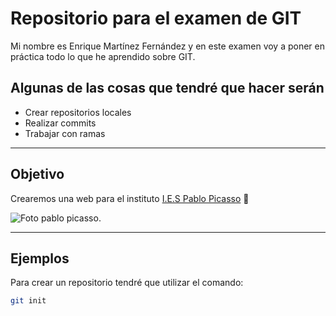 # Repositorio para el examen de GIT

Mi nombre es Enrique Martínez Fernández y en este examen voy a poner en práctica todo lo que he aprendido sobre GIT.

## Algunas de las cosas que tendré que hacer serán
- Crear repositorios locales
- Realizar commits
- Trabajar con ramas

---

## Objetivo
Crearemos una web para el instituto [I.E.S Pablo Picasso](https://ies-pablopicasso.es) :school:

![Foto pablo picasso.](https://fpiespablopicasso.es/wpcontent/uploads/2022/03/LOGOTIPO-IES-PABLO-PICASSO-texto-morado.png)

---

## Ejemplos
Para crear un repositorio tendré que utilizar el comando:

```bash
git init